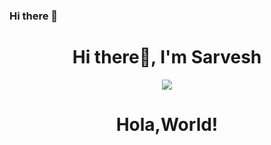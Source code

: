 ### Hi there 👋

<!--
**sarveshsrv/sarveshsrv** is a ✨ _special_ ✨ repository because its `README.md` (this file) appears on your GitHub profile.

Here are some ideas to get you started:

- 🔭 I’m currently working on ...
- 🌱 I’m currently learning ...
- 👯 I’m looking to collaborate on ...
- 🤔 I’m looking for help with ...
- 💬 Ask me about ...
- 📫 How to reach me: ...
- 😄 Pronouns: ...
- ⚡ Fun fact: ...
-->

<h1 align="center">Hi there👋, I'm Sarvesh </h1>
<div align="center">
<img src="https://media.giphy.com/media/p4NLw3I4U0idi/giphy.gif" align="center"/>
</div>
<h1 align="center">Hola,World!</h1>





